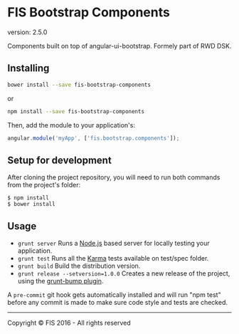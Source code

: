 # FIS Bootstrap Components

version: 2.5.0

Components built on top of angular-ui-bootstrap. Formely part of RWD DSK.

## Installing

```sh
bower install --save fis-bootstrap-components
```

or

```sh
npm install --save fis-bootstrap-components
```

Then, add the module to your application's:

```javascript
angular.module('myApp', ['fis.bootstrap.components']);
```

## Setup for development

After cloning the project repository, you will need to run both commands from the project's folder:

    $ npm install
    $ bower install

## Usage

- `grunt server` Runs a [Node.js](http://nodejs.org/) based server for locally testing your application.
- `grunt test` Runs all the [Karma](http://karma-runner.github.io/) tests available on test/spec folder.
- `grunt build` Build the distribution version.
- `grunt release --setversion=1.0.0` Creates a new release of the project, using the [grunt-bump plugin](https://github.com/vojtajina/grunt-bump).

A `pre-commit` git hook gets automatically installed and will run "npm test" before any commit is made to make sure code style and tests are checked.

- - - -

Copyright © FIS 2016 - All rights reserved
